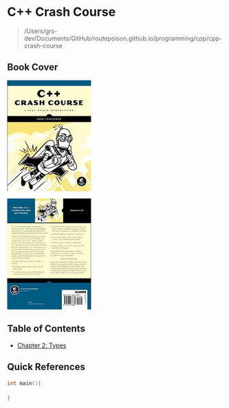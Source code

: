 # C++ Crash Course

> /Users/grs-dev/Documents/GitHub/routepoison.github.io/programming/cpp/cpp-crash-course

##  Book Cover

![Front](./cppcrash_front.png)

![Back](./cppcrash_back.png)

## Table of Contents

* [Chapter 2: Types](./2_types.md   )

## Quick References

```cpp
int main(){

}
```
